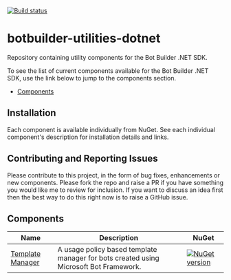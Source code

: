 [![Build status](https://ci.appveyor.com/api/projects/status/pnefgq8kpmhi30o7/branch/master?svg=true)](https://ci.appveyor.com/project/pratikpanda/botbuilder-utilities-dotnet/branch/master)

# botbuilder-utilities-dotnet
Repository containing utility components for the Bot Builder .NET SDK.

To see the list of current components available for the Bot Builder .NET SDK, use the link below to jump to the components section.

* [Components](#components)

## Installation

Each component is available individually from NuGet. See each individual component's description for installation details and links.

## Contributing and Reporting Issues

Please contribute to this project, in the form of bug fixes, enhancements or new components. Please fork the repo and raise a PR if you have something you would like me to review for inclusion.  If you want to discuss an idea first then the best way to do this right now is to raise a GitHub issue.

## Components
| Name | Description | NuGet |
| ------ | ------ | ------ |
| [Template Manager](libraries/Bot.Builder.Utilities.TemplateManager) | A usage policy based template manager for bots created using Microsoft Bot Framework. | [![NuGet version](https://img.shields.io/badge/NuGet-1.0.0-blue.svg)](https://www.nuget.org/packages/Bot.Builder.Utilities.TemplateManager/) |
